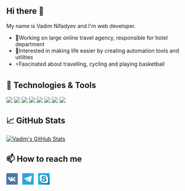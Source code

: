 ## Hi there 👋

My name is Vadim Nifadyev and I'm web developer.

- 🔭Working on large online travel agency, responsible for hotel department
- 🌱Interested in making life easier by creating automation tools and utilities
- ⚡Fascinated about travelling, cycling and playing basketball

## 🔧 Technologies & Tools

![](https://img.shields.io/badge/OS-Linux-informational?style=flat&logo=linux&logoColor=88c0d0&color=81a1c1)
![](https://img.shields.io/badge/Editor-VS_Code-informational?style=flat&logo=visual-studio-code&logoColor=88c0d0&color=81a1c1)
![](https://img.shields.io/badge/Code-Python-informational?style=flat&logo=python&logoColor=88c0d0&color=81a1c1)
![](https://img.shields.io/badge/Code-Django-informational?style=flat&logo=django&logoColor=88c0d0&color=81a1c1)
![](https://img.shields.io/badge/Code-Flask-informational?style=flat&logo=flask&logoColor=88c0d0&color=81a1c1)
![](https://img.shields.io/badge/Shell-Bash-informational?style=flat&logo=gnu-bash&logoColor=88c0d0&color=81a1c1)
![](https://img.shields.io/badge/Tools-PostgreSQL-informational?style=flat&logo=postgresql&logoColor=88c0d0&color=81a1c1)
![](https://img.shields.io/badge/Tools-Docker-informational?style=flat&logo=docker&logoColor=88c0d0&color=81a1c1)


## &#x1f4c8; GitHub Stats

<a href="https://github.com/nifadyev/nifadyev">
  <img align="center" src="https://github-readme-stats.vercel.app/api?username=nifadyev&hide=issues&show_icons=true&line_height=27&count_private=true&theme=nord" alt="Vadim's GitHub Stats" />
</a>

<!-- <a href="https://github.com/nifadyev/nifadyev">
  <img align="center" src="https://github-readme-stats.vercel.app/api/top-langs/?username=nifadyev&hide=html&theme=nord&layout=compact" />
</a> -->


## 📫 How to reach me

<p>
<a href="https://vk.com/nifadyev"><img height="30" src="https://github.com/nifadyev/nifadyev/raw/master/icons/vk.png"></a>&nbsp;&nbsp;
<a href="https://t.me/vadim_nifadyev"><img height="30" src="https://github.com/nifadyev/nifadyev/raw/master/icons/telegram.png"></a>&nbsp;&nbsp;
<!-- <a href="https://www.linkedin.com/in/nifadyev/"><img height="30" src="https://github.com/nifadyev/nifadyev/raw/master/icons/linkedin.png"></a> -->
<!-- TODO: Change Skype link once leave Artezio
How to share Skype profile: https://www.quora.com/Can-I-send-my-Skype-profile-as-a-link?share=1 -->
<a href="https://join.skype.com/invite/m8RXnH5x3bEd"><img height="30" src="https://github.com/nifadyev/nifadyev/raw/master/icons/skype.png"></a>&nbsp;&nbsp;
<!-- <a href="https://career.habr.com/nifadyev"><img height="30" src="https://github.com/nifadyev/nifadyev/raw/master/icons/habr_career.jpg"></a> -->
</p>

<!-- How to set up Github profile README: https://dev.to/martinheinz/build-a-stunning-readme-for-your-github-profile-5dkn -->
